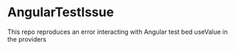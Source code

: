 # AngularTestIssue

This repo reproduces an error interacting with Angular test bed useValue in the providers
